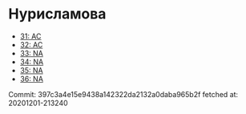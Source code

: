 # Нурисламова
- [31: AC](31.md)
- [32: AC](32.md)
- [33: NA](33.md)
- [34: NA](34.md)
- [35: NA](35.md)
- [36: NA](36.md)

Commit: 397c3a4e15e9438a142322da2132a0daba965b2f
 fetched at: 20201201-213240
